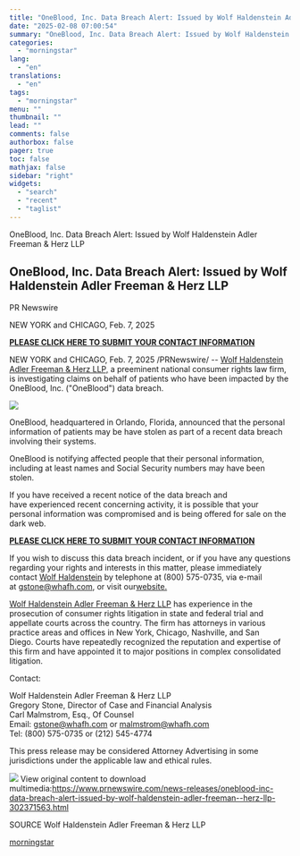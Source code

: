 ```yaml
---
title: "OneBlood, Inc. Data Breach Alert: Issued by Wolf Haldenstein Adler Freeman & Herz LLP"
date: "2025-02-08 07:00:54"
summary: "OneBlood, Inc. Data Breach Alert: Issued by Wolf Haldenstein Adler Freeman &amp; Herz LLP OneBlood, Inc. Data Breach Alert: Issued by Wolf Haldenstein Adler Freeman &amp; Herz LLP PR Newswire NEW YORK and CHICAGO, Feb. 7, 2025 PLEASE CLICK HERE TO SUBMIT YOUR CONTACT INFORMATION NEW YORK and CHICAGO, Feb...."
categories:
  - "morningstar"
lang:
  - "en"
translations:
  - "en"
tags:
  - "morningstar"
menu: ""
thumbnail: ""
lead: ""
comments: false
authorbox: false
pager: true
toc: false
mathjax: false
sidebar: "right"
widgets:
  - "search"
  - "recent"
  - "taglist"
---
```


OneBlood, Inc. Data Breach Alert: Issued by Wolf Haldenstein Adler Freeman & Herz LLP

OneBlood, Inc. Data Breach Alert: Issued by Wolf Haldenstein Adler Freeman & Herz LLP
-------------------------------------------------------------------------------------

PR Newswire

NEW YORK and CHICAGO, Feb. 7, 2025


**[PLEASE CLICK HERE TO SUBMIT YOUR CONTACT INFORMATION](https://c212.net/c/link/?t=0&l=en&o=4358265-3&h=1633022872&u=https%3A%2F%2Fwww.whafh.com%2Foneblood-inc-data-breach-investigation%2F&a=PLEASE+CLICK+HERE+TO+SUBMIT+YOUR+CONTACT+INFORMATION)**

NEW YORK and CHICAGO, Feb. 7, 2025 /PRNewswire/ -- [Wolf Haldenstein Adler Freeman & Herz LLP,](https://c212.net/c/link/?t=0&l=en&o=4358265-3&h=1914699353&u=https%3A%2F%2Fwww.whafh.com%2Foneblood-inc-data-breach-investigation%2F&a=Wolf+Haldenstein+Adler+Freeman+%26+Herz+LLP%2C) a preeminent national consumer rights law firm, is investigating claims on behalf of patients who have been impacted by the OneBlood, Inc. ("OneBlood") data breach.

[![](https://mma.prnewswire.com/media/1064977/Wolf_Haldenstein_Adler_Freeman_Logo.jpg)](https://mma.prnewswire.com/media/1064977/Wolf_Haldenstein_Adler_Freeman_Logo.html)

OneBlood, headquartered in Orlando, Florida, announced that the personal information of patients may be have stolen as part of a recent data breach involving their systems.

OneBlood is notifying affected people that their personal information, including at least names and Social Security numbers may have been stolen.

If you have received a recent notice of the data breach and have experienced recent concerning activity, it is possible that your personal information was compromised and is being offered for sale on the dark web.

**[PLEASE CLICK HERE TO SUBMIT YOUR CONTACT INFORMATION](https://c212.net/c/link/?t=0&l=en&o=4358265-3&h=1633022872&u=https%3A%2F%2Fwww.whafh.com%2Foneblood-inc-data-breach-investigation%2F&a=PLEASE+CLICK+HERE+TO+SUBMIT+YOUR+CONTACT+INFORMATION)**

If you wish to discuss this data breach incident, or if you have any questions regarding your rights and interests in this matter, please immediately contact [Wolf Haldenstein](mailto:gstone@whafh.com) by telephone at (800) 575-0735, via e-mail at [gstone@whafh.com](mailto:gstone@whafh.com), or visit our[website.](https://c212.net/c/link/?t=0&l=en&o=4358265-3&h=950091097&u=https%3A%2F%2Fwww.whafh.com%2Foneblood-inc-data-breach-investigation%2F&a=%C2%A0website.)

[Wolf Haldenstein Adler Freeman & Herz LLP](https://c212.net/c/link/?t=0&l=en&o=4358265-3&h=3053892421&u=https%3A%2F%2Fwww.whafh.com%2Foneblood-inc-data-breach-investigation%2F&a=Wolf+Haldenstein+Adler+Freeman%C2%A0%26+Herz+LLP) has experience in the prosecution of consumer rights litigation in state and federal trial and appellate courts across the country. The firm has attorneys in various practice areas and offices in New York, Chicago, Nashville, and San Diego. Courts have repeatedly recognized the reputation and expertise of this firm and have appointed it to major positions in complex consolidated litigation.

Contact:

Wolf Haldenstein Adler Freeman & Herz LLP  
Gregory Stone, Director of Case and Financial Analysis  
Carl Malmstrom, Esq., Of Counsel  
Email: [gstone@whafh.com](mailto:gstone@whafh.com) or [malmstrom@whafh.com](mailto:malmstrom@whafh.com)  
Tel: (800) 575-0735 or (212) 545-4774

This press release may be considered Attorney Advertising in some jurisdictions under the applicable law and ethical rules.

 ![](https://c212.net/c/img/favicon.png?sn=NY14774&sd=2025-02-07) View original content to download multimedia:<https://www.prnewswire.com/news-releases/oneblood-inc-data-breach-alert-issued-by-wolf-haldenstein-adler-freeman--herz-llp-302371563.html>

SOURCE Wolf Haldenstein Adler Freeman & Herz LLP

[morningstar](https://www.morningstar.com/news/pr-newswire/20250207ny14774/oneblood-inc-data-breach-alert-issued-by-wolf-haldenstein-adler-freeman-herz-llp)
